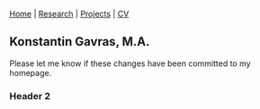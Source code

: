 [Home](https://kostagav.github.io/) | [Research](https://github.com/KostaGav/KostaGav.github.io/blob/master/research.md) | [Projects](https://github.com/KostaGav/KostaGav.github.io/blob/master/projects.md) | [CV](https://github.com/KostaGav/KostaGav.github.io/blob/master/CV.md)

## Konstantin Gavras, M.A. 


Please let me know if these changes have been committed to my homepage.

### Header 2

